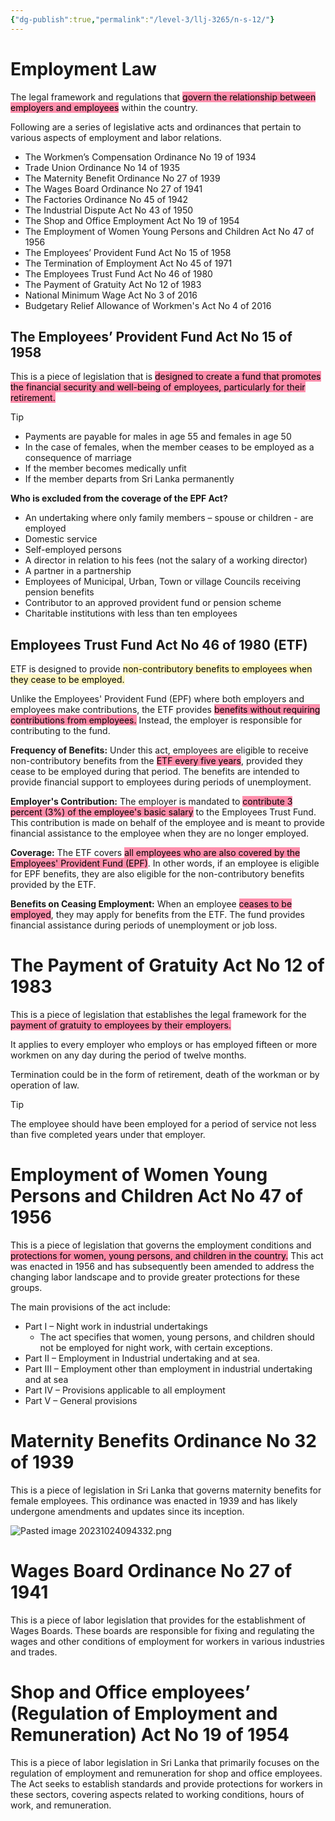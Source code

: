 ```yaml
---
{"dg-publish":true,"permalink":"/level-3/llj-3265/n-s-12/"}
---
```



# Employment Law

The legal framework and regulations that <mark style="background: #FF5582A6;">govern the relationship between employers and employees</mark> within the country.

Following are a series of legislative acts and ordinances that pertain to various aspects of employment and labor relations.

- The Workmen’s Compensation Ordinance No 19 of 1934
- Trade Union Ordinance No 14 of 1935
- The Maternity Benefit Ordinance No 27 of 1939
- The Wages Board Ordinance No 27 of 1941
- The Factories Ordinance No 45 of 1942
- The Industrial Dispute Act No 43 of 1950
- The Shop and Office Employment Act No 19 of 1954
- The Employment of Women Young Persons and Children Act No 47 of 1956
- The Employees’ Provident Fund Act No 15 of 1958
- The Termination of Employment Act No 45 of 1971
- The Employees Trust Fund Act No 46 of 1980
- The Payment of Gratuity Act No 12 of 1983
- National Minimum Wage Act No 3 of 2016
- Budgetary Relief Allowance of Workmen's Act No 4 of 2016

## The Employees’ Provident Fund Act No 15 of 1958

This is a piece of legislation that is <mark style="background: #FF5582A6;">designed to create a fund that promotes the financial security and well-being of employees, particularly for their retirement.</mark>

> [!tip]
> - Payments are payable for males in age 55 and females in age 50 
> - In the case of females, when the member ceases to be employed as a consequence of marriage 
> - If the member becomes medically unfit 
> - If the member departs from Sri Lanka permanently

**Who is excluded from the coverage of the EPF Act?**

- An undertaking where only family members – spouse or children - are employed 
- Domestic service 
- Self-employed persons 
- A director in relation to his fees (not the salary of a working director) 
- A partner in a partnership 
- Employees of Municipal, Urban, Town or village Councils receiving pension benefits 
- Contributor to an approved provident fund or pension scheme 
- Charitable institutions with less than ten employees


## Employees Trust Fund Act No 46 of 1980 (ETF)

ETF is designed to provide <mark style="background: #FFF3A3A6;">non-contributory benefits to employees when they cease to be employed.</mark>

Unlike the Employees' Provident Fund (EPF) where both employers and employees make contributions, the ETF provides <mark style="background: #FF5582A6;">benefits without requiring contributions from employees.</mark> Instead, the employer is responsible for contributing to the fund.

**Frequency of Benefits:** Under this act, employees are eligible to receive non-contributory benefits from the <mark style="background: #FF5582A6;">ETF every five years</mark>, provided they cease to be employed during that period. The benefits are intended to provide financial support to employees during periods of unemployment.

**Employer's Contribution:** The employer is mandated to <mark style="background: #FF5582A6;">contribute 3 percent (3%) of the employee's basic salary</mark> to the Employees Trust Fund. This contribution is made on behalf of the employee and is meant to provide financial assistance to the employee when they are no longer employed.

**Coverage:** The ETF covers <mark style="background: #FF5582A6;">all employees who are also covered by the Employees' Provident Fund (EPF)</mark>. In other words, if an employee is eligible for EPF benefits, they are also eligible for the non-contributory benefits provided by the ETF.

**Benefits on Ceasing Employment:** When an employee <mark style="background: #FF5582A6;">ceases to be employed</mark>, they may apply for benefits from the ETF. The fund provides financial assistance during periods of unemployment or job loss.

# The Payment of Gratuity Act No 12 of 1983

This is a piece of legislation that establishes the legal framework for the <mark style="background: #FF5582A6;">payment of gratuity to employees by their employers.</mark>

It applies to every employer who employs or has employed fifteen or more workmen on any day during the period of twelve months.

Termination could be in the form of retirement, death of the workman or by operation of law.

> [!tip]
> The employee should have been employed for a period of service not less than five completed years under that employer.

# Employment of Women Young Persons and Children Act No 47 of 1956

This is a piece of legislation that governs the employment conditions and <mark style="background: #FF5582A6;">protections for women, young persons, and children in the country.</mark> This act was enacted in 1956 and has subsequently been amended to address the changing labor landscape and to provide greater protections for these groups.

The main provisions of the act include:
- Part I – Night work in industrial undertakings
	- The act specifies that women, young persons, and children should not be employed for night work, with certain exceptions.
- Part II – Employment in Industrial undertaking and at sea. 
- Part III – Employment other than employment in industrial undertaking and at sea 
- Part IV – Provisions applicable to all employment 
- Part V – General provisions

# Maternity Benefits Ordinance No 32 of 1939

This is a piece of legislation in Sri Lanka that governs maternity benefits for female employees. This ordinance was enacted in 1939 and has likely undergone amendments and updates since its inception.

![Pasted image 20231024094332.png](/img/user/assets/attachments/Pasted%20image%2020231024094332.png)

# Wages Board Ordinance No 27 of 1941

This is a piece of labor legislation that provides for the establishment of Wages Boards. These boards are responsible for fixing and regulating the wages and other conditions of employment for workers in various industries and trades.

# Shop and Office employees’ (Regulation of Employment and Remuneration) Act No 19 of 1954

This is a piece of labor legislation in Sri Lanka that primarily focuses on the regulation of employment and remuneration for shop and office employees. The Act seeks to establish standards and provide protections for workers in these sectors, covering aspects related to working conditions, hours of work, and remuneration.
